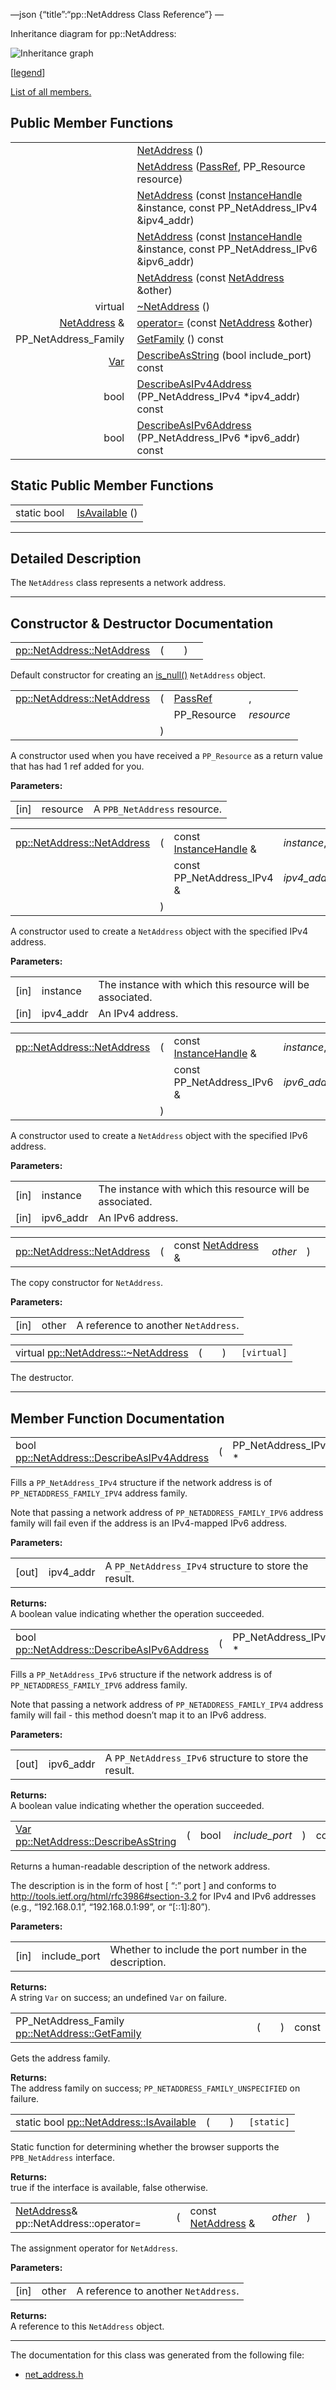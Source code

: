 —json {“title”:“pp::NetAddress Class Reference”} —

Inheritance diagram for pp::NetAddress:

![Inheritance graph](/docs/native-client/pepper_beta/cpp/classpp_1_1_net_address__inherit__graph.png)

<span class="legend">\[[legend](/docs/native-client/pepper_beta/cpp/graph_legend/)\]</span>

[List of all members.](/docs/native-client/pepper_beta/cpp/classpp_1_1_net_address-members/)

Public Member Functions
-----------------------

<table><tbody><tr class="odd"><td style="text-align: right;"> </td><td><a href="/docs/native-client/pepper_beta/cpp/classpp_1_1_net_address#abe4887a33342dac27318079f07bb012d" class="el">NetAddress</a> ()</td></tr><tr class="even"><td style="text-align: right;"> </td><td><a href="/docs/native-client/pepper_beta/cpp/classpp_1_1_net_address#ade2ad27841d2ccedbb202ee2c1eade14" class="el">NetAddress</a> (<a href="/docs/native-client/pepper_beta/cpp/namespacepp#a339083c1beec620267bf8b3c55decaa5" class="el">PassRef</a>, PP_Resource resource)</td></tr><tr class="odd"><td style="text-align: right;"> </td><td><a href="/docs/native-client/pepper_beta/cpp/classpp_1_1_net_address#ae54044b80f97d259cb23b924a877ce53" class="el">NetAddress</a> (const <a href="/docs/native-client/pepper_beta/cpp/classpp_1_1_instance_handle/" class="el">InstanceHandle</a> &amp;instance, const PP_NetAddress_IPv4 &amp;ipv4_addr)</td></tr><tr class="even"><td style="text-align: right;"> </td><td><a href="/docs/native-client/pepper_beta/cpp/classpp_1_1_net_address#a76442610ed533079115a5150b7a9c98c" class="el">NetAddress</a> (const <a href="/docs/native-client/pepper_beta/cpp/classpp_1_1_instance_handle/" class="el">InstanceHandle</a> &amp;instance, const PP_NetAddress_IPv6 &amp;ipv6_addr)</td></tr><tr class="odd"><td style="text-align: right;"> </td><td><a href="/docs/native-client/pepper_beta/cpp/classpp_1_1_net_address#a8c0b559bd205387c199aba688c356298" class="el">NetAddress</a> (const <a href="/docs/native-client/pepper_beta/cpp/classpp_1_1_net_address/" class="el">NetAddress</a> &amp;other)</td></tr><tr class="even"><td style="text-align: right;">virtual </td><td><a href="/docs/native-client/pepper_beta/cpp/classpp_1_1_net_address#a06b05fdecaf0b32ee74e7ebbb85a0674" class="el">~NetAddress</a> ()</td></tr><tr class="odd"><td style="text-align: right;"><a href="/docs/native-client/pepper_beta/cpp/classpp_1_1_net_address/" class="el">NetAddress</a> &amp; </td><td><a href="/docs/native-client/pepper_beta/cpp/classpp_1_1_net_address#ab12bb266c9714d818aedc9cce7a209cf" class="el">operator=</a> (const <a href="/docs/native-client/pepper_beta/cpp/classpp_1_1_net_address/" class="el">NetAddress</a> &amp;other)</td></tr><tr class="even"><td style="text-align: right;">PP_NetAddress_Family </td><td><a href="/docs/native-client/pepper_beta/cpp/classpp_1_1_net_address#a271533da67cd5c6f536c6595b439bd9b" class="el">GetFamily</a> () const</td></tr><tr class="odd"><td style="text-align: right;"><a href="/docs/native-client/pepper_beta/cpp/classpp_1_1_var/" class="el">Var</a> </td><td><a href="/docs/native-client/pepper_beta/cpp/classpp_1_1_net_address#a9ff9ad19269af1c00ff02542397e92cc" class="el">DescribeAsString</a> (bool include_port) const</td></tr><tr class="even"><td style="text-align: right;">bool </td><td><a href="/docs/native-client/pepper_beta/cpp/classpp_1_1_net_address#a3fdbd86db0384bf334dabcefa5e46237" class="el">DescribeAsIPv4Address</a> (PP_NetAddress_IPv4 *ipv4_addr) const</td></tr><tr class="odd"><td style="text-align: right;">bool </td><td><a href="/docs/native-client/pepper_beta/cpp/classpp_1_1_net_address#a81991279a52f8d38d9b75e1e607a81a5" class="el">DescribeAsIPv6Address</a> (PP_NetAddress_IPv6 *ipv6_addr) const</td></tr></tbody></table>

Static Public Member Functions
------------------------------

<table><tbody><tr class="odd"><td style="text-align: right;">static bool </td><td><a href="/docs/native-client/pepper_beta/cpp/classpp_1_1_net_address#a15547416a0b50b6ebd271ca421a91068" class="el">IsAvailable</a> ()</td></tr></tbody></table>

------------------------------------------------------------------------

<span id="details" class="anchor" style="margin: 0;"></span>

Detailed Description
--------------------

The `NetAddress` class represents a network address.

------------------------------------------------------------------------

Constructor & Destructor Documentation
--------------------------------------

<span id="abe4887a33342dac27318079f07bb012d" class="anchor" style="margin: 0;"></span>

<table><tbody><tr class="odd"><td><a href="/docs/native-client/pepper_beta/cpp/classpp_1_1_net_address#abe4887a33342dac27318079f07bb012d" class="el">pp::NetAddress::NetAddress</a></td><td>(</td><td></td><td>)</td><td></td></tr></tbody></table>

Default constructor for creating an <a href="/docs/native-client/pepper_beta/cpp/classpp_1_1_resource#a859068e34cdc2dc0b78754c255323aa9" class="el" title="This functions determines if this resource is invalid or uninitialized.">is_null()</a> `NetAddress` object.

<span id="ade2ad27841d2ccedbb202ee2c1eade14" class="anchor" style="margin: 0;"></span>

<table><tbody><tr class="odd"><td><a href="/docs/native-client/pepper_beta/cpp/classpp_1_1_net_address#abe4887a33342dac27318079f07bb012d" class="el">pp::NetAddress::NetAddress</a></td><td>(</td><td><a href="/docs/native-client/pepper_beta/cpp/namespacepp#a339083c1beec620267bf8b3c55decaa5" class="el">PassRef</a> </td><td>,</td></tr><tr class="even"><td></td><td></td><td>PP_Resource </td><td><em>resource</em> </td></tr><tr class="odd"><td></td><td>)</td><td></td><td></td></tr></tbody></table>

A constructor used when you have received a `PP_Resource` as a return value that has had 1 ref added for you.

**Parameters:**  

<table><tbody><tr class="odd"><td>[in]</td><td>resource</td><td>A <code>PPB_NetAddress</code> resource.</td></tr></tbody></table>

<span id="ae54044b80f97d259cb23b924a877ce53" class="anchor" style="margin: 0;"></span>

<table><tbody><tr class="odd"><td><a href="/docs/native-client/pepper_beta/cpp/classpp_1_1_net_address#abe4887a33342dac27318079f07bb012d" class="el">pp::NetAddress::NetAddress</a></td><td>(</td><td>const <a href="/docs/native-client/pepper_beta/cpp/classpp_1_1_instance_handle/" class="el">InstanceHandle</a> &amp; </td><td><em>instance</em>,</td></tr><tr class="even"><td></td><td></td><td>const PP_NetAddress_IPv4 &amp; </td><td><em>ipv4_addr</em> </td></tr><tr class="odd"><td></td><td>)</td><td></td><td></td></tr></tbody></table>

A constructor used to create a `NetAddress` object with the specified IPv4 address.

**Parameters:**  

<table><tbody><tr class="odd"><td>[in]</td><td>instance</td><td>The instance with which this resource will be associated.</td></tr><tr class="even"><td>[in]</td><td>ipv4_addr</td><td>An IPv4 address.</td></tr></tbody></table>

<span id="a76442610ed533079115a5150b7a9c98c" class="anchor" style="margin: 0;"></span>

<table><tbody><tr class="odd"><td><a href="/docs/native-client/pepper_beta/cpp/classpp_1_1_net_address#abe4887a33342dac27318079f07bb012d" class="el">pp::NetAddress::NetAddress</a></td><td>(</td><td>const <a href="/docs/native-client/pepper_beta/cpp/classpp_1_1_instance_handle/" class="el">InstanceHandle</a> &amp; </td><td><em>instance</em>,</td></tr><tr class="even"><td></td><td></td><td>const PP_NetAddress_IPv6 &amp; </td><td><em>ipv6_addr</em> </td></tr><tr class="odd"><td></td><td>)</td><td></td><td></td></tr></tbody></table>

A constructor used to create a `NetAddress` object with the specified IPv6 address.

**Parameters:**  

<table><tbody><tr class="odd"><td>[in]</td><td>instance</td><td>The instance with which this resource will be associated.</td></tr><tr class="even"><td>[in]</td><td>ipv6_addr</td><td>An IPv6 address.</td></tr></tbody></table>

<span id="a8c0b559bd205387c199aba688c356298" class="anchor" style="margin: 0;"></span>

<table><tbody><tr class="odd"><td><a href="/docs/native-client/pepper_beta/cpp/classpp_1_1_net_address#abe4887a33342dac27318079f07bb012d" class="el">pp::NetAddress::NetAddress</a></td><td>(</td><td>const <a href="/docs/native-client/pepper_beta/cpp/classpp_1_1_net_address/" class="el">NetAddress</a> &amp; </td><td><em>other</em></td><td>)</td><td></td></tr></tbody></table>

The copy constructor for `NetAddress`.

**Parameters:**  

<table><tbody><tr class="odd"><td>[in]</td><td>other</td><td>A reference to another <code>NetAddress</code>.</td></tr></tbody></table>

<span id="a06b05fdecaf0b32ee74e7ebbb85a0674" class="anchor" style="margin: 0;"></span>

<table><tbody><tr class="odd"><td>virtual <a href="/docs/native-client/pepper_beta/cpp/classpp_1_1_net_address#a06b05fdecaf0b32ee74e7ebbb85a0674" class="el">pp::NetAddress::~NetAddress</a></td><td>(</td><td></td><td>)</td><td><code> [virtual]</code></td></tr></tbody></table>

The destructor.

------------------------------------------------------------------------

Member Function Documentation
-----------------------------

<span id="a3fdbd86db0384bf334dabcefa5e46237" class="anchor" style="margin: 0;"></span>

<table><tbody><tr class="odd"><td>bool <a href="/docs/native-client/pepper_beta/cpp/classpp_1_1_net_address#a3fdbd86db0384bf334dabcefa5e46237" class="el">pp::NetAddress::DescribeAsIPv4Address</a></td><td>(</td><td>PP_NetAddress_IPv4 * </td><td><em>ipv4_addr</em></td><td>)</td><td>const</td></tr></tbody></table>

Fills a `PP_NetAddress_IPv4` structure if the network address is of `PP_NETADDRESS_FAMILY_IPV4` address family.

Note that passing a network address of `PP_NETADDRESS_FAMILY_IPV6` address family will fail even if the address is an IPv4-mapped IPv6 address.

**Parameters:**  

<table><tbody><tr class="odd"><td>[out]</td><td>ipv4_addr</td><td>A <code>PP_NetAddress_IPv4</code> structure to store the result.</td></tr></tbody></table>

**Returns:**  
A boolean value indicating whether the operation succeeded.

<span id="a81991279a52f8d38d9b75e1e607a81a5" class="anchor" style="margin: 0;"></span>

<table><tbody><tr class="odd"><td>bool <a href="/docs/native-client/pepper_beta/cpp/classpp_1_1_net_address#a81991279a52f8d38d9b75e1e607a81a5" class="el">pp::NetAddress::DescribeAsIPv6Address</a></td><td>(</td><td>PP_NetAddress_IPv6 * </td><td><em>ipv6_addr</em></td><td>)</td><td>const</td></tr></tbody></table>

Fills a `PP_NetAddress_IPv6` structure if the network address is of `PP_NETADDRESS_FAMILY_IPV6` address family.

Note that passing a network address of `PP_NETADDRESS_FAMILY_IPV4` address family will fail - this method doesn’t map it to an IPv6 address.

**Parameters:**  

<table><tbody><tr class="odd"><td>[out]</td><td>ipv6_addr</td><td>A <code>PP_NetAddress_IPv6</code> structure to store the result.</td></tr></tbody></table>

**Returns:**  
A boolean value indicating whether the operation succeeded.

<span id="a9ff9ad19269af1c00ff02542397e92cc" class="anchor" style="margin: 0;"></span>

<table><tbody><tr class="odd"><td><a href="/docs/native-client/pepper_beta/cpp/classpp_1_1_var/" class="el">Var</a> <a href="/docs/native-client/pepper_beta/cpp/classpp_1_1_net_address#a9ff9ad19269af1c00ff02542397e92cc" class="el">pp::NetAddress::DescribeAsString</a></td><td>(</td><td>bool </td><td><em>include_port</em></td><td>)</td><td>const</td></tr></tbody></table>

Returns a human-readable description of the network address.

The description is in the form of host \[ “:” port \] and conforms to <a href="http://tools.ietf.org/html/rfc3986#section-3.2" class="uri">http://tools.ietf.org/html/rfc3986#section-3.2</a> for IPv4 and IPv6 addresses (e.g., “192.168.0.1”, “192.168.0.1:99”, or “\[::1\]:80”).

**Parameters:**  

<table><tbody><tr class="odd"><td>[in]</td><td>include_port</td><td>Whether to include the port number in the description.</td></tr></tbody></table>

**Returns:**  
A string `Var` on success; an undefined `Var` on failure.

<span id="a271533da67cd5c6f536c6595b439bd9b" class="anchor" style="margin: 0;"></span>

<table><tbody><tr class="odd"><td>PP_NetAddress_Family <a href="/docs/native-client/pepper_beta/cpp/classpp_1_1_net_address#a271533da67cd5c6f536c6595b439bd9b" class="el">pp::NetAddress::GetFamily</a></td><td>(</td><td></td><td>)</td><td>const</td></tr></tbody></table>

Gets the address family.

**Returns:**  
The address family on success; `PP_NETADDRESS_FAMILY_UNSPECIFIED` on failure.

<span id="a15547416a0b50b6ebd271ca421a91068" class="anchor" style="margin: 0;"></span>

<table><tbody><tr class="odd"><td>static bool <a href="/docs/native-client/pepper_beta/cpp/classpp_1_1_net_address#a15547416a0b50b6ebd271ca421a91068" class="el">pp::NetAddress::IsAvailable</a></td><td>(</td><td></td><td>)</td><td><code> [static]</code></td></tr></tbody></table>

Static function for determining whether the browser supports the `PPB_NetAddress` interface.

**Returns:**  
true if the interface is available, false otherwise.

<span id="ab12bb266c9714d818aedc9cce7a209cf" class="anchor" style="margin: 0;"></span>

<table><tbody><tr class="odd"><td><a href="/docs/native-client/pepper_beta/cpp/classpp_1_1_net_address/" class="el">NetAddress</a>&amp; pp::NetAddress::operator=</td><td>(</td><td>const <a href="/docs/native-client/pepper_beta/cpp/classpp_1_1_net_address/" class="el">NetAddress</a> &amp; </td><td><em>other</em></td><td>)</td><td></td></tr></tbody></table>

The assignment operator for `NetAddress`.

**Parameters:**  

<table><tbody><tr class="odd"><td>[in]</td><td>other</td><td>A reference to another <code>NetAddress</code>.</td></tr></tbody></table>

**Returns:**  
A reference to this `NetAddress` object.

------------------------------------------------------------------------

The documentation for this class was generated from the following file:

-   <a href="/docs/native-client/pepper_beta/cpp/net__address_8h/" class="el">net_address.h</a>
